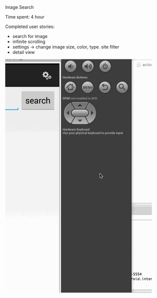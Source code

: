 Image Search

Time spent: 4 hour

Completed user stories:
 - search for image
 - infinite scrolling
 - settings -> change image size, color, type. site filter
 - detail view

![Video walkthrough](imagesearch.gif)
